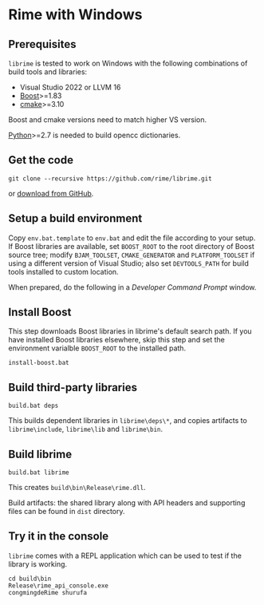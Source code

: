 # Rime with Windows

## Prerequisites

`librime` is tested to work on Windows with the following combinations of build tools and libraries:

- Visual Studio 2022 or LLVM 16
- [Boost](http://www.boost.org/)>=1.83
- [cmake](http://www.cmake.org/)>=3.10

Boost and cmake versions need to match higher VS version.

[Python](https://python.org)>=2.7 is needed to build opencc dictionaries.

## Get the code

``` batch
git clone --recursive https://github.com/rime/librime.git
```

or [download from GitHub](https://github.com/rime/librime).

## Setup a build environment

Copy `env.bat.template` to `env.bat` and edit the file according to your setup.
If Boost libraries are available, set `BOOST_ROOT` to the root directory of Boost source tree;
modify `BJAM_TOOLSET`, `CMAKE_GENERATOR` and `PLATFORM_TOOLSET` if using a different version of Visual Studio;
also set `DEVTOOLS_PATH` for build tools installed to custom location.

When prepared, do the following in a *Developer Command Prompt* window.

## Install Boost

This step downloads Boost libraries in librime's default search path.
If you have installed Boost libraries elsewhere, skip this step and set the environment varialble `BOOST_ROOT` to the installed path.

``` batch
install-boost.bat
```

## Build third-party libraries

``` batch
build.bat deps
```

This builds dependent libraries in `librime\deps\*`, and copies artifacts to `librime\include`, `librime\lib` and `librime\bin`.

## Build librime

``` batch
build.bat librime
```

This creates `build\bin\Release\rime.dll`.

Build artifacts: the shared library along with API headers and supporting files can be found in `dist` directory.

## Try it in the console

`librime` comes with a REPL application which can be used to test if the library is working.

``` batch
cd build\bin
Release\rime_api_console.exe
congmingdeRime shurufa
```

